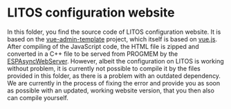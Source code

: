 # LITOS configuration website
In this folder, you find the source code of LITOS configuration website. It is based on the [vue-admin-template](https://github.com/PanJiaChen/vue-admin-template) project, which itself is based on [vue.js](https://vuejs.org/). 
After compiling of the JavaScript code, the HTML file is zipped and converted in a C++ file to be served from PROGMEM by the [ESPAsyncWebServer](https://github.com/me-no-dev/ESPAsyncWebServer). 
However, albeit the configuration on LITOS is working without problem, it is currently not possible to compile it by the files provided in this folder, as there is a problem with an outdated dependency. 
We are currently in the process of fixing the error and provide you as soon as possible with an updated, working website version, that you then also can compile yourself. 